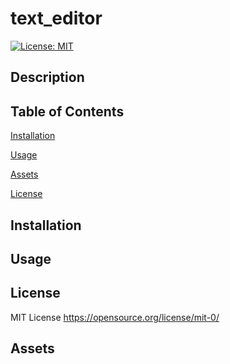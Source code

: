 # text_editor

[![License: MIT](https://img.shields.io/badge/License-MIT-yellow.svg)](https://opensource.org/licenses/MIT)

## Description

## Table of Contents

[Installation](#installation)

[Usage](#usage)

[Assets](#assets)

[License](#license)

## Installation

## Usage

## License

MIT License https://opensource.org/license/mit-0/

## Assets
